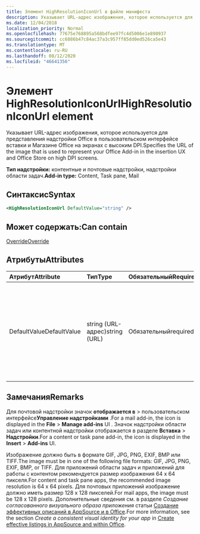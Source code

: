 ```yaml
---
title: Элемент HighResolutionIconUrl в файле манифеста
description: Указывает URL-адрес изображения, которое используется для представления надстройки Office в пользовательском интерфейсе вставки и Магазине Office на экранах с высоким DPI.
ms.date: 12/04/2018
localization_priority: Normal
ms.openlocfilehash: 77675e768895a568bdfee97fc4d5006e1e890937
ms.sourcegitcommit: cc6886b47c84ac37a3c957ff85dd0ed526ca5e43
ms.translationtype: MT
ms.contentlocale: ru-RU
ms.lasthandoff: 08/12/2020
ms.locfileid: "46641356"
---
```

# <a name="highresolutioniconurl-element"></a><span data-ttu-id="428ae-103">Элемент HighResolutionIconUrl</span><span class="sxs-lookup"><span data-stu-id="428ae-103">HighResolutionIconUrl element</span></span>

<span data-ttu-id="428ae-104">Указывает URL-адрес изображения, которое используется для представления надстройки Office в пользовательском интерфейсе вставки и Магазине Office на экранах с высоким DPI.</span><span class="sxs-lookup"><span data-stu-id="428ae-104">Specifies the URL of the image that is used to represent your Office Add-in in the insertion UX and Office Store on high DPI screens.</span></span>

<span data-ttu-id="428ae-105">**Тип надстройки:** контентные и почтовые надстройки, надстройки области задач.</span><span class="sxs-lookup"><span data-stu-id="428ae-105">**Add-in type:** Content, Task pane, Mail</span></span>

## <a name="syntax"></a><span data-ttu-id="428ae-106">Синтаксис</span><span class="sxs-lookup"><span data-stu-id="428ae-106">Syntax</span></span>

```XML
<HighResolutionIconUrl DefaultValue="string" />
```

## <a name="can-contain"></a><span data-ttu-id="428ae-107">Может содержать:</span><span class="sxs-lookup"><span data-stu-id="428ae-107">Can contain</span></span>

[<span data-ttu-id="428ae-108">Override</span><span class="sxs-lookup"><span data-stu-id="428ae-108">Override</span></span>](override.md)

## <a name="attributes"></a><span data-ttu-id="428ae-109">Атрибуты</span><span class="sxs-lookup"><span data-stu-id="428ae-109">Attributes</span></span>

|<span data-ttu-id="428ae-110">Атрибут</span><span class="sxs-lookup"><span data-stu-id="428ae-110">Attribute</span></span>|<span data-ttu-id="428ae-111">Тип</span><span class="sxs-lookup"><span data-stu-id="428ae-111">Type</span></span>|<span data-ttu-id="428ae-112">Обязательный</span><span class="sxs-lookup"><span data-stu-id="428ae-112">Required</span></span>|<span data-ttu-id="428ae-113">Описание</span><span class="sxs-lookup"><span data-stu-id="428ae-113">Description</span></span>|
|:-----|:-----|:-----|:-----|
|<span data-ttu-id="428ae-114">DefaultValue</span><span class="sxs-lookup"><span data-stu-id="428ae-114">DefaultValue</span></span>|<span data-ttu-id="428ae-115">string (URL-адрес)</span><span class="sxs-lookup"><span data-stu-id="428ae-115">string (URL)</span></span>|<span data-ttu-id="428ae-116">Обязательный</span><span class="sxs-lookup"><span data-stu-id="428ae-116">required</span></span>|<span data-ttu-id="428ae-117">Задает значение по умолчанию для этого параметра, представленное для языкового стандарта, который указан с помощью элемента [DefaultLocale](defaultlocale.md).</span><span class="sxs-lookup"><span data-stu-id="428ae-117">Specifies the default value for this setting, expressed for the locale specified in the [DefaultLocale](defaultlocale.md) element.</span></span>|

## <a name="remarks"></a><span data-ttu-id="428ae-118">Замечания</span><span class="sxs-lookup"><span data-stu-id="428ae-118">Remarks</span></span>

<span data-ttu-id="428ae-119">Для почтовой надстройки значок **отображается в**  >  пользовательском интерфейсе**Управление надстройками** .</span><span class="sxs-lookup"><span data-stu-id="428ae-119">For a mail add-in, the icon is displayed in the **File** > **Manage add-ins** UI .</span></span> <span data-ttu-id="428ae-120">Значок надстройки области задач или контентной надстройки отображается в разделе **Вставка** > **Надстройки**.</span><span class="sxs-lookup"><span data-stu-id="428ae-120">For a content or task pane add-in, the icon is displayed in the **Insert** > **Add-ins** UI.</span></span>

<span data-ttu-id="428ae-121">Изображение должно быть в формате GIF, JPG, PNG, EXIF, BMP или TIFF.</span><span class="sxs-lookup"><span data-stu-id="428ae-121">The image must be in one of the following file formats: GIF, JPG, PNG, EXIF, BMP, or TIFF.</span></span> <span data-ttu-id="428ae-122">Для приложений области задач и приложений для работы с контентом рекомендуется размер изображения 64 х 64 пикселя.</span><span class="sxs-lookup"><span data-stu-id="428ae-122">For content and task pane apps, the recommended image resolution is 64 x 64 pixels.</span></span> <span data-ttu-id="428ae-123">Для почтовых приложений изображение должно иметь размер 128 x 128 пикселей.</span><span class="sxs-lookup"><span data-stu-id="428ae-123">For mail apps, the image must be 128 x 128 pixels.</span></span> <span data-ttu-id="428ae-124">Дополнительные сведения см. в разделе _Создание согласованного визуального образа приложения_ статьи [Создание эффективных описаний в AppSource и в Office](/office/dev/store/create-effective-office-store-listings#create-a-consistent-visual-identity).</span><span class="sxs-lookup"><span data-stu-id="428ae-124">For more information, see the section  _Create a consistent visual identity for your app_ in [Create effective listings in AppSource and within Office](/office/dev/store/create-effective-office-store-listings#create-a-consistent-visual-identity).</span></span>

